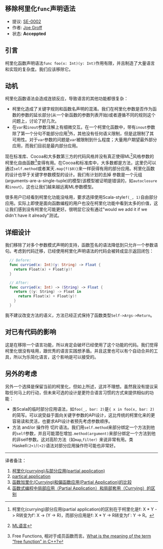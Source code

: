 移除柯里化`func`声明语法
---

* 提议: [SE-0002](https://github.com/apple/swift-evolution/blob/master/proposals/0002-remove-currying.md)
* 作者: [Joe Groff](https://github.com/jckarter)
* 状态: **Acceppted**

## 引言

柯里化函数声明语法`func foo(x: Int)(y: Int)`作用有限，并且制造了大量语言和实现的复杂度。我们应该移除它。

## 动机

柯里化函数语法会造成连锁反应，导致语言的其他功能都很复杂：

- 柯里化造成了关键字规则和函数名声明的混淆。我们在柯里化参数是否作为函数的参数的延长部分(从一个新函数的参数列表开始)或者遵循不同的规则这个问题上，讨论了好几次。
- 在`var`和`inout`参数注解上有细微交互。在一个柯里化函数中，带有`inout`参数除了第一个分句不能部分应用[^1]外，其他没有任何语义限制，但是这限制了其可用性。对于`var`参数的问题是`var`被限制到什么程度；大量用户期望最外部分应用，而我们目前是最内部分应用。

现在标准库、Cocoa和大多数第三方的代码风格并没有真正使得ML[^2]风格参数的柯里化自由函数[^3]变得有用。在Cocoa和标准库中，大多数都是方法，这里仍可以通过`self.method`或者某天`.map{f($0)}`来一样获得有用的部分应用。柯里化函数的设计也早于关键字参数模型的设计。我们有计划的去掉 参数是一个元组(arguments-are-a-single-tuple)的模型(该模型被证明是错误的，如`autoclosure`和`inout`)，这也让我们越来越远离ML参数模型。

很多用户已经看到柯里化功能没啥用，要求选择使用Scala-style`f(_, 1)`自由部分应用。实际上即使是面向函数编程的用户也没在柯里化功能中看到太多的价值，这让我们感到没有柯里化可能更好。很明显它没有通过"would we add it if we didn't have it already"测试。

## 详细设计

我们移除了对多个参数模式声明的支持，函数签名的语法降低到只允许一个参数语句。考虑到代码迁移，已经使用柯里化声明语法的代码会被转成显示返回闭包：


```swift
  // Before:
  func curried(x: Int)(y: String) -> Float {
    return Float(x) + Float(y)!
  }

  // After:
  func curried(x: Int) -> (String) -> Float {
    return {(y: String) -> Float in
      return Float(x) + Float(y)!
    }
  }  
```

我不建议改变方法的语义，方法已经正式保持了函数类型`Self->Args->Return`。

## 对已有代码的影响

这是在移除一个语言功能，所以肯定会破坏已经使用了这个功能的代码。我们觉得柯里化很没有啥用，跟优秀的语言实践想矛盾。并且这里也可以有个自动合并的工具，所以为乐简化语言，这个影响是可以接受的。

## 另外的考虑

另外一个选择是保留当前的柯里化，但如上所述，这并不理想。虽然我没有提议采取任何马上的行动，但未来可选的设计是更符合语言习惯的方式来提供相似的功能：

- 类Scala的临时部分应用语法，如`foo(_, bar: 2)`是`{ x in foo(x, bar: 2)`的简写。可以说受益于面向关键字参数的API设计，这比传统的柯里化来的更容易读和灵活，也要求API设计者预先考虑参数顺序。
- 方法 and/or 操作符 切片语法。我们用`self.method`来部分绑定一个方法到他的`self`参数，并且可能潜在增加`.method(argument)`来部分绑定一个方法到他的非self参数。这对高阶方法（如`map`,`filter）`来说非常有用。类Haskell`(2+)`/`(+2)`语法对部分应用操作符可能也非常好。



---
译者备注：

1. [柯里化(currying)与部分应用(partial application)](http://www.jstips.co/zh_cn/curry-vs-partial-application/)
2. [partical application](https://en.wikipedia.org/wiki/Partial_application)
3. [函数加里化(Currying)和偏函数应用(Partial Application)的比较](http://www.vaikan.com/currying-partial-application/)
4. [函数式编程中局部应用（Partial Application）和局部套用（Currying）的区别](https://segmentfault.com/a/1190000000765247)

[^1]: 柯里化(currying)部分应用(partial application)的区别在于柯里化是f: X * Y -> R转变为f’: X -> (Y -> R)，而部分应用是f: X * Y -> R转变为f`: Y -> R。
[^2]: [ML语言](http://baike.baidu.com/view/1149599.htm)
[^3]: Free Functions, 相对于成员函数而言。[What is the meaning of the term “free function” in C++?](http://stackoverflow.com/questions/4861914/what-is-the-meaning-of-the-term-free-function-in-c)
